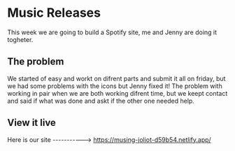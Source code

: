 # Music Releases

This week we are going to build a Spotify site, me and Jenny are doing it togheter.

## The problem

We started of easy and workt on difrent parts and submit it all on friday, but we had some problems with the icons but Jenny fixed it!
The problem with working in pair when we are both working difrent time, but we keept contact and said if what was done and askt if the other one needed help.

## View it live

Here is our site -----------> https://musing-joliot-d59b54.netlify.app/
